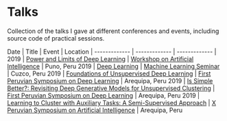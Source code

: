 # Talks
Collection of the talks I gave at different conferences and events, including source code of practical sessions.


Date  | Title | Event | Location |
------------- | ------------- | ------------- |
2019  | [Power and Limits of Deep Learning](https://drive.google.com/open?id=14I7VSkDa2_dg651_RU8E5OEQe2hLmLGv) | [Workshop on Artificial Intelligence](https://sites.google.com/view/wia2019) | Puno, Peru
2019  | [Deep Learning](https://drive.google.com/open?id=1kxkDHyQbozhplQrPAxh_K147OosU7Z4_) | [Machine Learning Seminar](https://acmchaptercusco.github.io/17-01-2019-ml-seminar/) | Cuzco, Peru
2019  | [Foundations of Unsupervised Deep Learning](https://drive.google.com/open?id=1s3JjGPzTP_MDBK7dlpO1JS0yV5YeUTod) | [First Peruvian Symposium on Deep Learning](https://sites.google.com/view/spdl-2019/) | Arequipa, Peru
2019  | [Is Simple Better?: Revisiting Deep Generative Models for Unsupervised Clustering](https://drive.google.com/open?id=1OcDj8FV2B5049X-Es0L5Zjo7ExaNSs4i) | [First Peruvian Symposium on Deep Learning](https://sites.google.com/view/spdl-2019/) | Arequipa, Peru
2019  | [Learning to Cluster with Auxiliary Tasks: A Semi-Supervised Approach](https://drive.google.com/file/d/1P24Zn02VcsWAPD2Suk3gQdfWzQMtRsPd/view) | [X Peruvian Symposium on Artificial Intelligence](https://sites.google.com/view/xspia2018) | Arequipa, Peru
